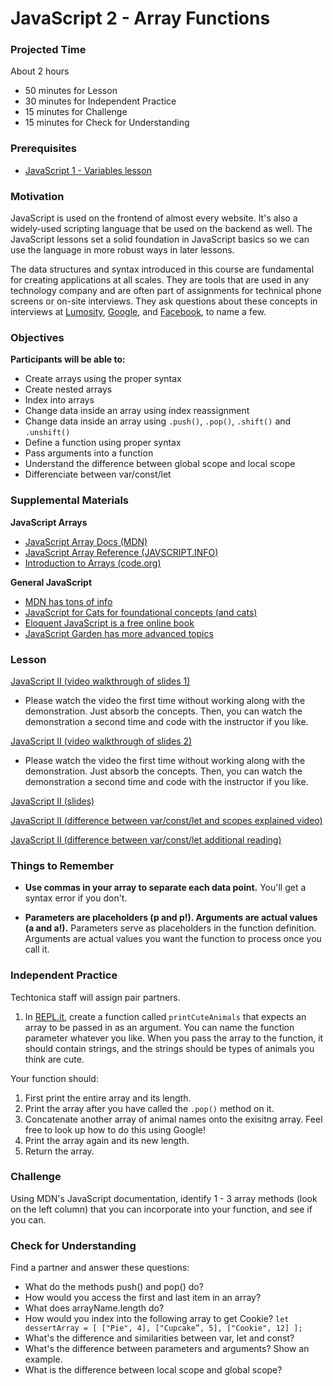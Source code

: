 ﻿# JavaScript 2 - Array Functions

### Projected Time
About 2 hours
- 50 minutes for Lesson
- 30 minutes for Independent Practice
- 15 minutes for Challenge
- 15 minutes for Check for Understanding

### Prerequisites
- [JavaScript 1 - Variables lesson](/javascript/javascript-1-variables.md)

### Motivation
JavaScript is used on the frontend of almost every website. It's also a widely-used scripting language that be used on the backend as well. The JavaScript lessons set a solid foundation in JavaScript basics so we can use the language in more robust ways in later lessons.

The data structures and syntax introduced in this course are fundamental for creating applications at all scales. They are tools that are used in any technology company and are often part of assignments for technical phone screens or on-site interviews. They ask questions about these concepts in interviews at [Lumosity](https://www.lumosity.com/), [Google](www.google.com), and [Facebook](https://www.facebook.com/), to name a few.

### Objectives
**Participants will be able to:**
- Create arrays using the proper syntax
- Create nested arrays
- Index into arrays
- Change data inside an array using index reassignment
- Change data inside an array using `.push()`, `.pop()`, `.shift()` and `.unshift()`
- Define a function using proper syntax
- Pass arguments into a function
- Understand the difference between global scope and local scope
- Differenciate between var/const/let

### Supplemental Materials

**JavaScript Arrays**
- [JavaScript Array Docs (MDN)](https://developer.mozilla.org/en-US/docs/Web/JavaScript/Reference/Global_Objects/Array)
- [JavaScript Array Reference (JAVSCRIPT.INFO)](https://javascript.info/array)
- [Introduction to Arrays (code.org)](https://curriculum.code.org/csp/unit5/13/)

**General JavaScript**
- [MDN has tons of info](https://developer.mozilla.org/bm/docs/Web/JavaScript)
- [JavaScript for Cats for foundational concepts (and cats)](http://jsforcats.com/)
- [Eloquent JavaScript is a free online book](http://eloquentjavascript.net/)
- [JavaScript Garden has more advanced topics](https://bonsaiden.github.io/JavaScript-Garden/)

### Lesson

[JavaScript II (video walkthrough of slides 1)](https://drive.google.com/file/d/1aLxRv80fyaeVSxnFjKz6dxD5bmCP37Jt/view?usp=sharing)
- Please watch the video the first time without working along with the demonstration. Just absorb the concepts. Then, you can watch the demonstration a second time and code with the instructor if you like.

[JavaScript II (video walkthrough of slides 2)](https://drive.google.com/file/d/1sAXR8pUv6GEJEx7dQSOclA5efom8a9tV/view?usp=sharing)
- Please watch the video the first time without working along with the demonstration. Just absorb the concepts. Then, you can watch the demonstration a second time and code with the instructor if you like.

[JavaScript II (slides)](https://docs.google.com/presentation/d/10FUe4xQHrWOc7Ys3bWUFJDvM4IhYxMX5AgmPY8cxjlM/edit?usp=sharing)

[JavaScript II (difference between var/const/let and scopes explained video)](https://www.youtube.com/watch?v=6vBYfLCE9-Q)

[JavaScript II (difference between var/const/let additional reading)](https://codeburst.io/const-let-and-var-which-and-when-541a2721c18)

### Things to Remember

- **Use commas in your array to separate each data point.** You'll get a syntax error if you don't.

- **Parameters are placeholders (p and p!). Arguments are actual values (a and a!).** Parameters serve as placeholders in the function definition. Arguments are actual values you want the function to process once you call it.

### Independent Practice

Techtonica staff will assign pair partners.

1. In [REPL.it](https://www.repl.it), create a function called `printCuteAnimals` that expects an array to be passed in as an argument. You can name the function parameter whatever you like. When you pass the array to the function, it should contain strings, and the strings should be types of animals you think are cute.

Your function should:
1. First print the entire array and its length.
2. Print the array after you have called the `.pop()` method on it.
3. Concatenate another array of animal names onto the exisitng array. Feel free to look up how to do this using Google!
4. Print the array again and its new length.
5. Return the array.

### Challenge

Using MDN's JavaScript documentation, identify 1 - 3 array methods (look on the left column) that you can incorporate into your function, and see if you can.

### Check for Understanding
Find a partner and answer these questions:
- What do the methods push() and pop() do?
- How would you access the first and last item in an array?
- What does arrayName.length do?
- How would you index into the following array to get Cookie?
 ```let dessertArray = [ ["Pie", 4], ["Cupcake”, 5], ["Cookie", 12] ];```
- What's the difference and similarities between var, let and const?
- What's the difference between parameters and arguments? Show an example.
- What is the difference between local scope and global scope?

